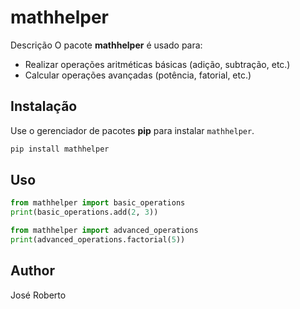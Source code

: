# mathhelper

Descrição
O pacote **mathhelper** é usado para:

- Realizar operações aritméticas básicas (adição, subtração, etc.)
- Calcular operações avançadas (potência, fatorial, etc.)

## Instalação

Use o gerenciador de pacotes **pip** para instalar `mathhelper`.

```bash
pip install mathhelper
```

## Uso

```python
from mathhelper import basic_operations
print(basic_operations.add(2, 3))

from mathhelper import advanced_operations
print(advanced_operations.factorial(5))
```

## Author
José Roberto
